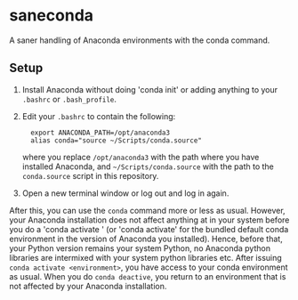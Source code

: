 # saneconda

A saner handling of Anaconda environments with the conda command.

## Setup

1. Install Anaconda without doing 'conda init' or adding anything to your `.bashrc` or `.bash_profile`.
2. Edit your `.bashrc` to contain the following:
   ```  
     export ANACONDA_PATH=/opt/anaconda3
     alias conda="source ~/Scripts/conda.source"
   ```
   where you replace `/opt/anaconda3` with the path where you have installed Anaconda, and 
   `~/Scripts/conda.source` with the path to the `conda.source` script in this repository.

 3. Open a new terminal window or log out and log in again.

After this, you can use the `conda` command more or less as usual. However, your Anaconda installation does not
affect anything at in your system before you do a 'conda activate <environment>' (or 'conda activate' for the bundled default
conda environment in the version of Anaconda you installed). Hence, before that, your Python version remains
your system Python, no Anaconda python libraries are intermixed with your system python libraries etc. After issuing `conda activate <environment>`,
you have access to your conda environment as usual. When you do `conda deactive`, you return to an environment that is not affected by your Anaconda installation.
